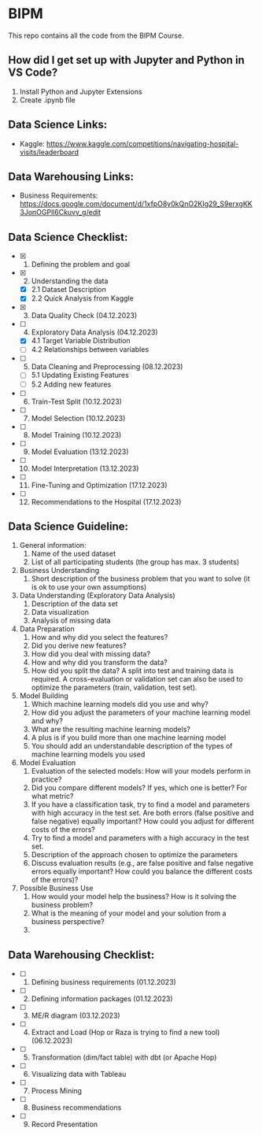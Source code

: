 # BIPM

This repo contains all the code from the BIPM Course.

## How did I get set up with Jupyter and Python in VS Code?

1. Install Python and Jupyter Extensions
2. Create .ipynb file

## Data Science Links:
- Kaggle: https://www.kaggle.com/competitions/navigating-hospital-visits/leaderboard

## Data Warehousing Links: 
- Business Requirements: https://docs.google.com/document/d/1xfpO8y0kQnO2KIg29_S9erxgKK3JonOGPll6Ckuvv_g/edit

## Data Science Checklist:

- [x] 1. Defining the problem and goal
- [x] 2. Understanding the data
  - [x] 2.1 Dataset Description
  - [x] 2.2 Quick Analysis from Kaggle
- [x] 3. Data Quality Check (04.12.2023)
- [ ] 4. Exploratory Data Analysis (04.12.2023)
  - [x] 4.1 Target Variable Distribution 
  - [ ] 4.2 Relationships between variables
- [ ] 5. Data Cleaning and Preprocessing (08.12.2023)
  - [ ] 5.1 Updating Existing Features
  - [ ] 5.2 Adding new features
- [ ] 6. Train-Test Split (10.12.2023)
- [ ] 7. Model Selection (10.12.2023)
- [ ] 8. Model Training (10.12.2023)
- [ ] 9. Model Evaluation (13.12.2023)
- [ ] 10. Model Interpretation (13.12.2023)
- [ ] 11. Fine-Tuning and Optimization (17.12.2023)
- [ ] 12. Recommendations to the Hospital (17.12.2023)

## Data Science Guideline:

1. General information:
   1. Name of the used dataset
   2. List of all participating students (the group has max. 3 students)
2. Business Understanding
   1. Short description of the business problem that you want to solve (it is ok to use your own assumptions)
3. Data Understanding (Exploratory Data Analysis)
   1. Description of the data set
   2. Data visualization
   3. Analysis of missing data
4. Data Preparation
   1. How and why did you select the features?
   2. Did you derive new features?
   3. How did you deal with missing data?
   4. How and why did you transform the data?
   5. How did you split the data?
     A split into test and training data is required.
     A cross-evaluation or validation set can also be used to optimize the parameters (train, validation, test set).
5. Model Building
   1. Which machine learning models did you use and why?
   2. How did you adjust the parameters of your machine learning model and why?
   3. What are the resulting machine learning models?
   4. A plus is if you build more than one machine learning model
   5. You should add an understandable description of the types of machine learning models you used
6. Model Evaluation
   1. Evaluation of the selected models: How will your models perform in practice?
   2. Did you compare different models? If yes, which one is better? For what metric?
   3. If you have a classification task, try to find a model and parameters with high accuracy in the test set. Are both errors (false positive and false negative) equally important? How could you adjust for different costs of the errors?
   4. Try to find a model and parameters with a high accuracy in the test set.
   5. Description of the approach chosen to optimize the parameters
   6. Discuss evaluation results (e.g., are false positive and false negative errors equally important? How could you balance the different costs of the errors)?
7. Possible Business Use
   1. How would your model help the business? How is it solving the business problem?
   2. What is the meaning of your model and your solution from a business perspective?
   3. 

## Data Warehousing Checklist:

- [ ] 1. Defining business requirements  (01.12.2023)
- [ ] 2. Defining information packages (01.12.2023)
- [ ] 3. ME/R diagram (03.12.2023)
- [ ] 4. Extract and Load (Hop or Raza is trying to find a new tool) (06.12.2023)
- [ ] 5. Transformation (dim/fact table) with dbt (or Apache Hop)
- [ ] 6. Visualizing data with Tableau
- [ ] 7. Process Mining
- [ ] 8. Business recommendations
- [ ] 9. Record Presentation


